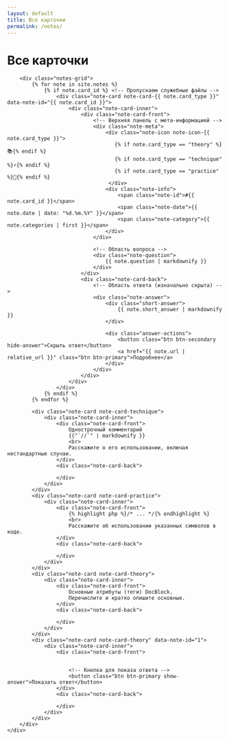 ```yaml
---
layout: default
title: Все карточки
permalink: /notes/
---
```


<div class="notes-page">
    <div class="container">
        <h1 class="page-title">Все карточки</h1>
        
        <div class="notes-grid">
            {% for note in site.notes %}
                {% if note.card_id %} <!-- Пропускаем служебные файлы -->
                    <div class="note-card note-card-{{ note.card_type }}" data-note-id="{{ note.card_id }}">
                        <div class="note-card-inner">
                            <div class="note-card-front">
                                <!-- Верхняя панель с мета-информацией -->
                                <div class="note-meta">
                                    <div class="note-icon note-icon-{{ note.card_type }}">
                                       {% if note.card_type == "theory" %}📚{% endif %}
                                       {% if note.card_type == "technique" %}⚡{% endif %}
                                       {% if note.card_type == "practice" %}🔧{% endif %}
                                     </div>
                                    <div class="note-info">
                                        <span class="note-id">#{{ note.card_id }}</span>
                                        <span class="note-date">{{ note.date | date: "%d.%m.%Y" }}</span>
                                        <span class="note-category">{{ note.categories | first }}</span>
                                    </div>
                                </div>

                                <!-- Область вопроса -->
                                <div class="note-question">
                                    {{ note.question | markdownify }}
                                </div>
                            </div>
                            <div class="note-card-back">
                                <!-- Область ответа (изначально скрыта) -->
                                <div class="note-answer">
                                    <div class="short-answer">
                                        {{ note.short_answer | markdownify }}
                                    </div>
                                    
                                    <div class="answer-actions">
                                        <button class="btn btn-secondary hide-answer">Скрыть ответ</button>
                                        <a href="{{ note.url | relative_url }}" class="btn btn-primary">Подробнее</a>
                                    </div>
                                </div>
                            </div>
                        </div>
                    </div>
                {% endif %}
            {% endfor %}
            
            <div class="note-card note-card-technique">
                <div class="note-card-inner">
                    <div class="note-card-front">
                        Однострочный комментарий 
                        {{"`//`" | markdownify }}
                        <br>
                        Расскажите о его использовании, включая нестандартные случаи.                        
                    </div>
                    <div class="note-card-back">
                        
                    </div>
                </div>
            </div>
            <div class="note-card note-card-practice">
                <div class="note-card-inner">
                    <div class="note-card-front">
                        {% highlight php %}/* ... */{% endhighlight %}
                        <br>
                        Расскажите об использовании указанных символов в коде.
                    </div>
                    <div class="note-card-back">
                        
                    </div>
                </div>
            </div>
            <div class="note-card note-card-theory">
                <div class="note-card-inner">
                    <div class="note-card-front">
                        Основные атрибуты (теги) DocBlock.
                        Перечислите и кратко опишите основные.
                    </div>
                    <div class="note-card-back">
                        
                    </div>
                </div>
            </div>
            <div class="note-card note-card-theory" data-note-id="1">
                <div class="note-card-inner">
                    <div class="note-card-front">
                        

                        <!-- Кнопка для показа ответа -->
                        <button class="btn btn-primary show-answer">Показать ответ</button>
                    </div>
                    <div class="note-card-back">
                        
                    </div>                  
                </div>
            </div>
        </div>
    </div>
</div>
